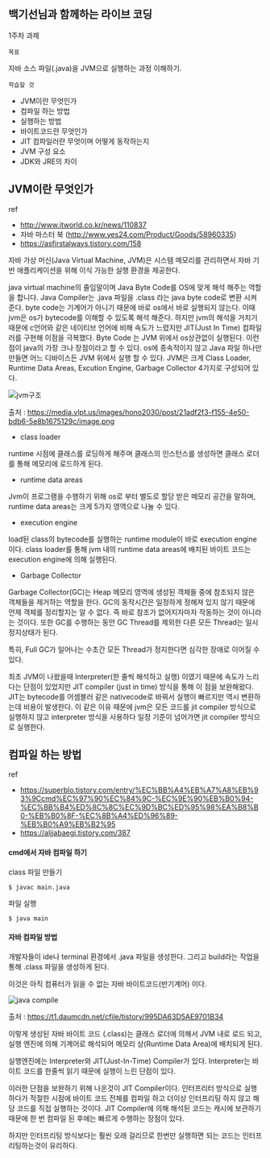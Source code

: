 


## 백기선님과 함께하는 라이브 코딩

1주차 과제

`목표`

자바 소스 파일(.java)을 JVM으로 실행하는 과정 이해하기.

`학습할 것`

- JVM이란 무엇인가
- 컴파일 하는 방법
- 실행하는 방법
- 바이트코드란 무엇인가
- JIT 컴파일러란 무엇이며 어떻게 동작하는지
- JVM 구성 요소
- JDK와 JRE의 차이

## JVM이란 무엇인가

ref

- http://www.itworld.co.kr/news/110837
- 자바 마스터 북 (http://www.yes24.com/Product/Goods/58960335)
- https://asfirstalways.tistory.com/158

자바 가상 머신(Java Virtual Machine, JVM)은 시스템 메모리를 관리하면서 자바 기반 애플리케이션을 위해 이식 가능한 실행 환경을 제공한다.

java virtual machine의 줄임말이며 Java Byte Code를 OS에 맞게 해석 해주는 역할을 합니다. Java Compiler는 .java 파일을 .class 라는 java byte code로 변환 시켜 준다. byte code는 기계어가 아니기 때문에 바로 os에서 바로 실행되지 않는다. 이때 jvm은 os가 bytecode를 이해할 수 있도록 해석 해준다. 하지만 jvm의 해석을 거치기 때문에 c언어와 같은 네이티브 언어에 비해 속도가 느렸지만 JIT(Just In Time) 컴파일러를 구현해 이점을 극복했다. 
Byte Code 는 JVM 위에서 os상관없이 실행된다. 이런점이 java의 가장 크나 장점이라고 할 수 있다. os에 종속적이지 않고 Java 파일 하나만 만들면 어느 디바이스든 JVM 위에서 실행 할 수 있다. JVM은 크게 Class Loader, Runtime Data Areas, Excution Engine, Garbage Collector 4가지로 구성되어 있다.


![jvm구조](https://media.vlpt.us/images/hono2030/post/21adf2f3-f155-4e50-bdb6-5e8b1675129c/image.png)

출처 : https://media.vlpt.us/images/hono2030/post/21adf2f3-f155-4e50-bdb6-5e8b1675129c/image.png


- class loader

runtime 시점에 클래스를 로딩하게 해주며 클래스의 인스턴스를 생성하면 클래스 로더를 통해 메모리에 로드하게 된다.

- runtime data areas

Jvm이 프로그램을 수행하기 위해 os로 부터 별도로 할당 받은 메모리 공간을 말하며, runtime data areas는 크게 5가지 영역으로 나눌 수 있다.

- execution engine

load된 class의 bytecode를 실행하는 runtime module이 바로 execution engine이다. class loader를 통해 jvm 내의 runtime data areas에 배치된 바이트 코드는 execution engine에 의해 실행된다. 

- Garbage Collector

Garbage Collector(GC)는 Heap 메모리 영역에 생성된 객체들 중에 참조되지 않은 객체들을 제거하는 역할을 한다. GC의 동작시간은 일정하게 정해져 있지 않기 때문에 언제 객체를 정리할지는 알 수 없다. 즉 바로 참조가 없어지자마자 작동하는 것이 아니라는 것이다. 또한 GC를 수행하는 동안 GC Thread를 제외한 다른 모든 Thread는 일시정지상태가 된다.

특히, Full GC가 일어나는 수초간 모든 Thread가 정지한다면 심각한 장애로 이어질 수 있다.


최초 JVM이 나왔을때 Interpreter(한 줄씩 해석하고 실행) 이였기 때문에 속도가 느리다는 단점이 있었지만 JIT compiler (just in time) 방식을 통해 이 점을 보완해왔다. JIT는 bytecode를 어셈블러 같은 nativecode로 바꿔서 실행이 빠르지만 역시 변환하는데 비용이 발생한다. 이 같은 이유 때문에 jvm은 모든 코드를 jit compiler 방식으로 실행하지 않고 interpreter 방식을 사용하다 일정 기준이 넘어가면 jit compiler 방식으로 실행한다.

## 컴파일 하는 방법

ref

- https://superblo.tistory.com/entry/%EC%BB%A4%EB%A7%A8%EB%93%9Ccmd%EC%97%90%EC%84%9C-%EC%9E%90%EB%B0%94-%EC%BB%B4%ED%8C%8C%EC%9D%BC%ED%95%98%EA%B8%B0-%EB%B0%8F-%EC%8B%A4%ED%96%89-%EB%B0%A9%EB%B2%95
- https://aljjabaegi.tistory.com/387

#### cmd에서 자바 컴파일 하기

class 파일 만들기

```
$ javac main.java
```

파일 실행 

```
$ java main
```

#### 자바 컴파일 방법

개발자들이 ide나 terminal 환경에서 .java 파일을 생성한다. 그리고 build라는 작업을통해 .class 파일을 생성하게 된다.

이것은 아직 컴퓨터가 읽을 수 없는 자바 바이트코드(반기계어) 이다.

![java compile](https://t1.daumcdn.net/cfile/tistory/995DA63D5AE9701B34)

출처 : https://t1.daumcdn.net/cfile/tistory/995DA63D5AE9701B34

이렇게 생성된 자바 바이트 코드 (.class)는 클래스 로더에 의해서 JVM 내로 로드 되고, 실행 엔진에 의해 기계어로 해석되어 메모리 상(Runtime Data Area)에 배치되게 된다. 

실행엔진에는 Interpreter와 JIT(Just-In-Time) Compiler가 있다.
Interpreter는 바이트 코드를 한줄씩 읽기 때문에 실행이 느린 단점이 있다.

이러한 단점을 보완하기 위해 나온것이 JIT Compiler이다. 
인터프리터 방식으로 실행하다가 적절한 시점에 바이트 코드 전체를 컴파일 하고 더이상 인터프리팅 하지 않고 해당 코드를 직접 실행하는 것이다. JIT Compiler에 의해 해석된 코드는 캐시에 보관하기 때문에 한 번 컴파일 된 후에는 빠르게 수행하는 장점이 있다. 

하지만 인터프리팅 방식보다는 훨씬 오래 걸리므로 한번만 실행하면 되는 코드는 인터프리팅하는것이 유리하다.

